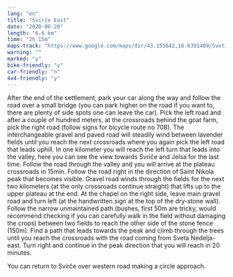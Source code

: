 ```yaml
---
lang: "en"
title: "Svirče East"
date: "2020-06-20"
length: "6.6 km"
time: "2h 15m"
maps-track: "https://www.google.com/maps/dir/43.155642,16.6391409/Sveti+Nikola,+21465,+Svir%C4%8De/@43.1488575,16.5914961,13z/data=!4m9!4m8!1m0!1m5!1m1!1s0x134a7e589243301b:0xb511ab261b2d9d7e!2m2!1d16.597556!2d43.144528!3e2!5m1!1e4"
warning: ""
marked: "y"
bike-friendly: "y"
car-friendly: "n"
4x4-friendly: "y"
---
```


After the end of the settlement, park your car along the way and follow the road over a small bridge (you can park higher on the road if you want to, there are plenty of side spots one can leave the car). Pick the left road and after a couple of hundred meters, at the crossroads behind the goat farm, pick the right road (follow signs for bicycle route no 708). The interchangeable gravel and paved road will steadily wind between lavender fields until you reach the next crossroads where you again pick the left road that leads uphill. In one kilometer you will reach the left turn that leads into the valley, here you can see the view towards Svriče and Jelsa for the last time. Follow the road through the valley and you will arrive at the plateau crossroads in 15min. Follow the road right in the direction of Saint Nikola peak that becomes visible. Gravel road winds through the fields for the next two kilometers (at the only crossroads continue straight) that lifts up to the upper plateau at the end. At the chapel on the right side, leave main gravel road and turn left (at the handwritten sign at the top of the dry-stone wall). Follow the narrow unmaintained path (bushes, first 50m are tricky, would recommend checking if you can carefully walk in the field without damaging the crops) between two fields to reach the other side of the stone fence (150m). Find a path that leads towards the peak and climb through the trees until you reach the crossroads with the road coming from Sveta Nedelja-east. Turn right and continue in the peak direction that you will reach in 20 minutes.

You can return to Svirče over western road making a circle approach.

